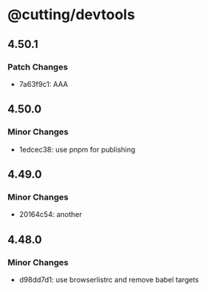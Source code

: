 # @cutting/devtools

## 4.50.1

### Patch Changes

- 7a63f9c1: AAA

## 4.50.0

### Minor Changes

- 1edcec38: use pnpm for publishing

## 4.49.0

### Minor Changes

- 20164c54: another

## 4.48.0

### Minor Changes

- d98dd7d1: use browserlistrc and remove babel targets
